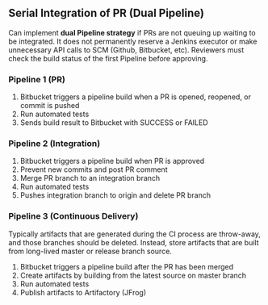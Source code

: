 ## Serial Integration of PR (Dual Pipeline)

Can implement **dual Pipeline strategy** if PRs are not queuing up waiting to be integrated. It does not permanently reserve a Jenkins executor or make unnecessary API calls to SCM (Github, Bitbucket, etc). Reviewers must check the build status of the first Pipeline before approving.

### Pipeline 1 (PR)

1. Bitbucket triggers a pipeline build when a PR is opened, reopened, or commit is pushed
2. Run automated tests
3. Sends build result to Bitbucket with SUCCESS or FAILED

### Pipeline 2 (Integration)

1. Bitbucket triggers a pipeline build when PR is approved
2. Prevent new commits and post PR comment
3. Merge PR branch to an integration branch
4. Run automated tests
5. Pushes integration branch to origin and delete PR branch

### Pipeline 3 (Continuous Delivery)

Typically artifacts that are generated during the CI process are throw-away, and those branches should be deleted. Instead, store artifacts that are built from long-lived master or release branch source.

1. Bitbucket triggers a pipeline build after the PR has been merged
2. Create artifacts by building from the latest source on master branch
3. Run automated tests
4. Publish artifacts to Artifactory (JFrog)
